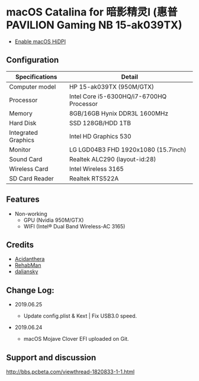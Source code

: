 # macOS Catalina for 暗影精灵I (惠普PAVILION Gaming NB 15-ak039TX)

- [Enable macOS HiDPI](https://github.com/xzhih/one-key-hidpi) 

## Configuration

| Specifications | Detail                                                  |
| ------------------- | -------------------------------------------|
| Computer model      | HP 15-ak039TX (950M/GTX)                   |
| Processor           | Intel Core i5-6300HQ/i7-6700HQ Processor   |
| Memory              | 8GB/16GB Hynix DDR3L 1600MHz		   |
| Hard Disk           | SSD 128GB/HDD 1TB  			   |
| Integrated Graphics | Intel HD Graphics 530                      |
| Monitor             | LG LGD04B3 FHD 1920x1080 (15.7inch)  	   |
| Sound Card          | Realtek ALC290 (layout-id:28)              |
| Wireless Card       | Intel Wireless 3165                        |
| SD Card Reader      | Realtek RTS522A				   |

## Features

* Non-working
   * GPU (Nvidia 950M/GTX)
   * WIFI (Intel® Dual Band Wireless-AC 3165)

## Credits

- [Acidanthera](https://github.com/acidanthera) 
- [RehabMan](https://github.com/RehabMan) 
- [daliansky](https://github.com/daliansky) 

## Change Log:

- 2019.06.25
	- Update config.plist & Kext | Fix USB3.0 speed.

- 2019.06.24
	- macOS Mojave Clover EFI uploaded on Git.


## Support and discussion

http://bbs.pcbeta.com/viewthread-1820833-1-1.html
